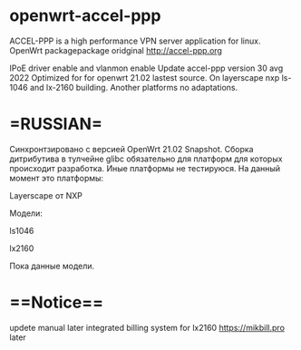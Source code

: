 # openwrt-accel-ppp
ACCEL-PPP is a high performance VPN server application for linux.
OpenWrt packagepackage
oridginal http://accel-ppp.org


IPoE driver enable and vlanmon enable
Update accel-ppp version 30 avg 2022
Optimized for for openwrt 21.02 lastest source. On layerscape nxp ls-1046 and lx-2160 building.
Another platforms no adaptations.

# =RUSSIAN=

Синхронтзировано с версией OpenWrt 21.02 Snapshot. Сборка дитрибутива в тулчейне glibc обязательно для платформ
для которых происходит разработка. Иные платформы не тестируюся.
На данный момент это платформы:

Layerscape от NXP

Модели:

ls1046

lx2160


Пока данные модели.

# ==Notice==

updete manual later
integrated billing system for lx2160 https://mikbill.pro later
